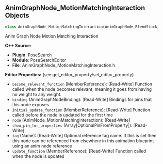 ## AnimGraphNode_MotionMatchingInteraction Objects

```python
class AnimGraphNode_MotionMatchingInteraction(AnimGraphNode_BlendStack_Base)
```

Anim Graph Node Motion Matching Interaction

**C++ Source:**

- **Plugin**: PoseSearch
- **Module**: PoseSearchEditor
- **File**: AnimGraphNode_MotionMatchingInteraction.h

**Editor Properties:** (see get_editor_property/set_editor_property)

- ``become_relevant_function`` (MemberReference):  [Read-Write] Function called when the node becomes relevant, meaning it goes from having no weight to any weight.
- ``binding`` (AnimGraphNodeBinding):  [Read-Write] Bindings for pins that this node exposes
- ``initial_update_function`` (MemberReference):  [Read-Write] Function called before the node is updated for the first time
- ``node`` (AnimNode_MotionMatchingInteraction):  [Read-Write]
- ``show_pin_for_properties`` (Array[OptionalPinFromProperty]):  [Read-Write]
- ``tag`` (Name):  [Read-Write] Optional reference tag name. If this is set then this node can be referenced from elsewhere in this animation blueprint using an anim node reference
- ``update_function`` (MemberReference):  [Read-Write] Function called when the node is updated

<a id="unreal.AnimGraphNode_PoseSearchHistoryCollector_Base"></a>